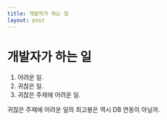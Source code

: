 ```yaml
---
title: 개발자가 하는 일
layout: post
---
```


# 개발자가 하는 일

1. 어려운 일.
2. 귀찮은 일.
3. 귀찮은 주제에 어려운 일.

귀찮은 주제에 어려운 일의 최고봉은 역시 DB 연동이 아닐까.
